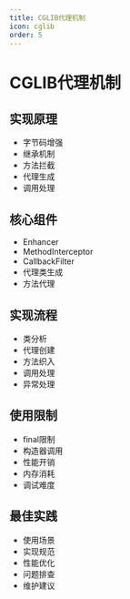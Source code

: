 ```yaml
---
title: CGLIB代理机制
icon: cglib
order: 5
---
```


# CGLIB代理机制

## 实现原理
- 字节码增强
- 继承机制
- 方法拦截
- 代理生成
- 调用处理

## 核心组件
- Enhancer
- MethodInterceptor
- CallbackFilter
- 代理类生成
- 方法代理

## 实现流程
- 类分析
- 代理创建
- 方法织入
- 调用处理
- 异常处理

## 使用限制
- final限制
- 构造器调用
- 性能开销
- 内存消耗
- 调试难度

## 最佳实践
- 使用场景
- 实现规范
- 性能优化
- 问题排查
- 维护建议
